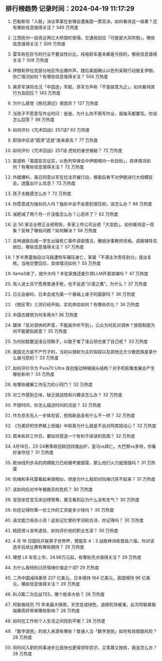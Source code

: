 
## 排行榜趋势 记录时间：2024-04-19 11:17:29
  
  1. 巴勒斯坦「入联」决议草案在安理会遭美国一票否决，如何看待这一结果？还有哪些信息值得关注？ 549 万热度
    
  2. 江西抚州一投资近两亿大桥围栏倒塌，交通局回应「可能是大风吹倒」，哪些信息值得关注？ 509 万热度
    
  3. 雷军称在巨亏的行业不要谈性价比，纯电轿车基本都是亏损的，哪些信息值得关注？ 508 万热度
    
  4. 伊朗和伊拉克部分地区传出爆炸声，随后美国确认以色列采取行动报复伊朗，伤亡情况如何？有哪些信息值得关注？ 504 万热度
    
  5. 美菲军演将击沉「中国造」军舰，菲军方声称「不是故意为之」，如何看待其行为及回应？ 143 万热度
    
  6. 为什么感觉《桃花源记》很诡异？ 127 万热度
    
  7. 当孩子不愿意写作业时问：爸爸，为什么你不用写作业，我每天都要写。你该怎么回答？ 98 万热度
    
  8. 如何评价《咒术回战》257话? 83 万热度
    
  9. 职场中应该“圆滑”还是“直来直去？ 77 万热度
    
  10. 如何评价《咒术回战》257话 虎杖的身世揭秘？ 72 万热度
    
  11. 报道称「美国官员证实，以色列导弹击中伊朗境内一处目标」，具体情况如何？有哪些信息值得关注？ 72 万热度
    
  12. 外媒爆料，美已同意以军在拉法开展行动，换取后者不对伊朗进行大规模反击，透露出什么信息？ 72 万热度
    
  13. 孩子太敏感怎么办？ 72 万热度
    
  14. 你愿意成为独处的人吗？独处中会不会感到很压抑，该怎么办？ 68 万热度
    
  15. 减肥减了两个月一斤没瘦怎么办？心态炸了？ 62 万热度
    
  16. 近 50 家企业修正业绩预告，多家上市公司业绩「大变脸」，如何看待这一现象？反映了哪些问题？如何解决？ 58 万热度
    
  17. 吉林通报白城一学生出操死亡事件调查情况，撤销涉事教师资格，调离辅导员岗位，哪些信息值得关注？ 57 万热度
    
  18. 1 岁半男童独自过马路遭校车碾压身亡，家属「不满主次责任划分」提出复核，当地交警回应，具体情况如何？ 55 万热度
    
  19. llama3来了，提升大吗？羊驼家族还能引领LLM开源浪潮吗？ 47 万热度
    
  20. 有人说士兵宁愿用普通手枪，也不会选“沙漠之鹰”，为什么？ 37 万热度
    
  21. 日元会崩吗，日本会成为第一个被端上桌子的国家吗？ 36 万热度
    
  22. 《绝区零》三测已经开始，实机体验如何？有哪些优化？ 36 万热度
    
  23. 中国古建筑为何多用木? 36 万热度
    
  24. 媒体「反对调休的声音，不能装作听不到」，公众为何反对调休？放假制度为何不能更贴民意？ 35 万热度
    
  25. 为何如懿要送凌云彻鞋子，以致于害了凌云彻也害了自己呢？ 33 万热度
    
  26. 我国北方是不产竹子的，当初以骑射为主的匈奴以及其他北方少数民族是拿什么做弓箭的？ 33 万热度
    
  27. 如何评价华为 Pura70 Ultra 首创旋动伸缩镜头结构？对手机影像发展会产生哪些影响？ 33 万热度
    
  28. 有哪些缓解工作压力的小窍门？ 32 万热度
    
  29. 对工作感到乏味，缺乏挑战性和兴趣该怎么办？ 32 万热度
    
  30. 不提时间，你怎么描述时间的流逝？ 32 万热度
    
  31. 作为京东先人一步体验官，抢购新品会有什么不一样？ 32 万热度
    
  32. 《为美好的世界献上祝福》中和真为什么就是不会对阿库娅动心？ 32 万热度
    
  33. 周末和非工作日，要如何营造一个有利于阅读的氛围？ 32 万热度
    
  34. 4月18日，23-24赛季欧冠欧冠四强出炉，皇马vs拜仁，大巴黎vs多特，你看好谁夺冠？ 31 万热度
    
  35. 欧洲线列步兵的肉搏能力已经被考据很菜，那么他们火力就很强吗？ 31 万热度
    
  36. 阮梅和多托雷看起来很相似，但是为什么我却对阮梅讨厌不起来？ 31 万热度
    
  37. 该如何应对中年被裁员的危机？ 30 万热度
    
  38. 宝钗坐在宝玉床边绣鸳鸯，黛玉看到后为什么没有生气？ 30 万热度
    
  39. 你还记得你第一份工作的工资是多少钱吗？ 30 万热度
    
  40. 语文能力突击小测！这些记忆里的字词和古诗，你记得吗？ 30 万热度
    
  41. 桃田贤斗宣布退役，如何评价他的职业生涯？ 30 万热度
    
  42. 4 月 18 日国际乒联男子世界杯，樊振东 4：3 战胜林诗栋晋级八强，你对该选手后续比赛有哪些期待？ 29 万热度
    
  43. 理想 L6 车型上市，24.98万元起，有哪些亮点值得关注？ 29 万热度
    
  44. 为什么我特别讨厌情绪价值这个词? 29 万热度
    
  45. 二月中国减持美债 227 亿美元，日本增持 164 亿美元，英国增持 96 亿美元，哪些信息值得关注？ 29 万热度
    
  46. BLG第二次应战TES，哪个胜率大些？ 28 万热度
    
  47. 阿联酋经历 75 年来最大降雨，天空变成绿色，迪拜机场被淹，此次阿联酋极端暴雨将带来哪些影响？ 28 万热度
    
  48. 如何在工作和个人生活之间找到平衡？ 28 万热度
    
  49. 「数字游民」的收入来源有哪些？普通人当「数字游民」如何有效抵御风险？ 28 万热度
    
  50. 同时间入职的同事进步比我快也更得领导赏识，又羡慕又挫败，我该怎么办？ 28 万热度
    